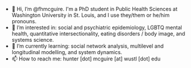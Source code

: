 - 👋 Hi, I’m @fhmcguire. I'm a PhD student in Public Health Sciences at Washington University in St. Louis, and I use they/them or he/him pronouns.
- 👀 I’m interested in: social and psychiatric epidemiology, LGBTQ mental health, quantitative intersectionality, eating disorders / body image, and systems science.
- 🌱 I’m currently learning: social network analysis, multilevel and longitudinal modelling, and system dynamics.
- 📫 How to reach me: hunter [dot] mcguire [at] wustl [dot] edu

<!---
fhmcguire/fhmcguire is a ✨ special ✨ repository because its `README.md` (this file) appears on your GitHub profile.
You can click the Preview link to take a look at your changes.
--->
